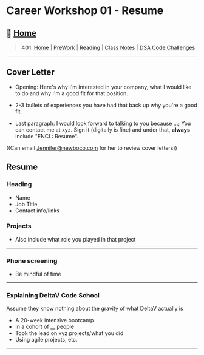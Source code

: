 # Career Workshop 01 - Resume

## 🏡 [**Home**](https://mistidinzy.github.io/ReadingNotes/)

> **401**: [Home](/c401home.md)
|
[PreWork](/401/PreworkRM.md)
|
[Reading](/401/ReadingRM.md)
|
[Class Notes](/401/ClassRM.md)
|
[DSA Code Challenges](https://mistidinzy.github.io/data-structures-and-algorithms/)
>

_____

## Cover Letter

* Opening: Here's why I'm interested in your company, what I would like to do and why I'm a good fit for that position.

* 2-3 bullets of experiences you have had that back up why you're a good fit.

* Last paragraph: I would look forward to talking to you because ...; You can contact me at xyz. Sign it (digitally is fine) and under that, **always** include "ENCL: Resume".

((Can email Jennifer@newboco.com for her to review cover letters))

## Resume

### Heading

* Name
* Job Title
* Contact info/links

### Projects

* Also include what role you played in that project

_____

### Phone screening

* Be mindful of time

_____

### Explaining DeltaV Code School

Assume they know nothing about the gravity of what DeltaV actually is

* A 20-week intensive bootcamp
* In a cohort of __ people
* Took the lead on xyz projects/what you did
* Using agile projects, etc.

_____
